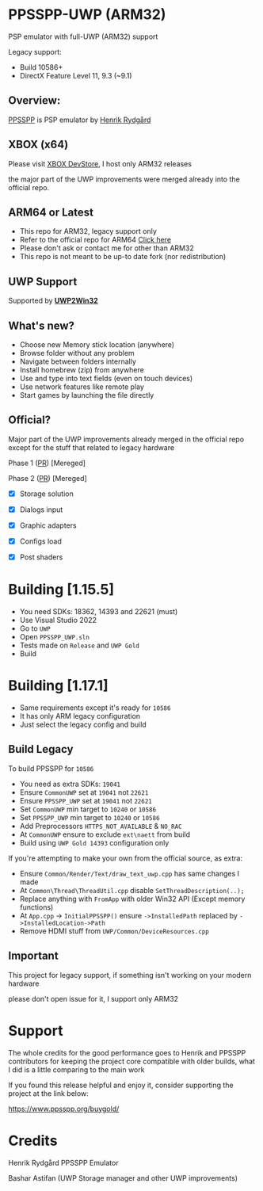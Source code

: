 # PPSSPP-UWP (ARM32)
PSP emulator with full-UWP (ARM32) support

Legacy support:
- Build 10586+ 
- DirectX Feature Level 11, 9.3 (~9.1)

## Overview:
[PPSSPP](https://github.com/hrydgard/ppsspp) is PSP emulator by [Henrik Rydgård](https://github.com/hrydgard)

## XBOX (x64)
Please visit [XBOX DevStore](https://xboxdevstore.github.io/), I host only ARM32 releases

the major part of the UWP improvements were merged already into the official repo.

## ARM64 or Latest
- This repo for ARM32, legacy support only
- Refer to the official repo for ARM64 [Click here](https://www.ppsspp.org/download/)
- Please don't ask or contact me for other than ARM32
- This repo is not meant to be up-to date fork (nor redistribution)

## UWP Support
Supported by **[UWP2Win32](https://github.com/basharast/UWP2Win32)**

## What's new?

- Choose new Memory stick location (anywhere)
- Browse folder without any problem
- Navigate between folders internally
- Install homebrew (zip) from anywhere
- Use and type into text fields (even on touch devices)
- Use network features like remote play
- Start games by launching the file directly

## Official?

Major part of the UWP improvements already merged in the official repo except for the stuff that related to legacy hardware

Phase 1 ([PR](https://github.com/hrydgard/ppsspp/pull/17350)) [Mereged]

Phase 2 ([PR](https://github.com/hrydgard/ppsspp/pull/17952)) [Mereged]

- [x] Storage solution
- [x] Dialogs input
- [x] Graphic adapters
- [x] Configs load
- [x] Post shaders


# Building [1.15.5]

- You need SDKs: 18362, 14393 and 22621 (must)
- Use Visual Studio 2022
- Go to `UWP`
- Open `PPSSPP_UWP.sln` 
- Tests made on `Release` and `UWP Gold`
- Build

# Building [1.17.1]
- Same requirements except it's ready for `10586`
- It has only ARM legacy configuration
- Just select the legacy config and build

## Build Legacy 

To build PPSSPP for `10586`

- You need as extra SDKs: `19041`
- Ensure `CommonUWP` set at `19041` not `22621`
- Ensure `PPSSPP_UWP` set at `19041` not `22621`
- Set `CommonUWP` min target to `10240` or `10586`
- Set `PPSSPP_UWP` min target to `10240` or `10586`
- Add Preprocessors `HTTPS_NOT_AVAILABLE` & `NO_RAC`
- At `CommonUWP` ensure to exclude `ext\naett` from build
- Build using `UWP Gold 14393` configuration only

If you're attempting to make your own from the official source, as extra:
- Ensure `Common/Render/Text/draw_text_uwp.cpp` has same changes I made
- At `Common\Thread\ThreadUtil.cpp` disable `SetThreadDescription(..);`
- Replace anything with `FromApp` with older Win32 API (Except memory functions)
- At `App.cpp` -> `InitialPPSSPP()` ensure `->InstalledPath` replaced by `->InstalledLocation->Path`
- Remove HDMI stuff from `UWP/Common/DeviceResources.cpp`

## Important

This project for legacy support, if something isn't working on your modern hardware

please don't open issue for it, I support only ARM32

# Support
The whole credits for the good performance goes to Henrik and PPSSPP contributors for keeping the project core compatible with older builds, what I did is a little comparing to the main work

If you found this release helpful and enjoy it, consider supporting the project at the link below:

https://www.ppsspp.org/buygold/

# Credits

Henrik Rydgård PPSSPP Emulator

Bashar Astifan (UWP Storage manager and other UWP improvements)
